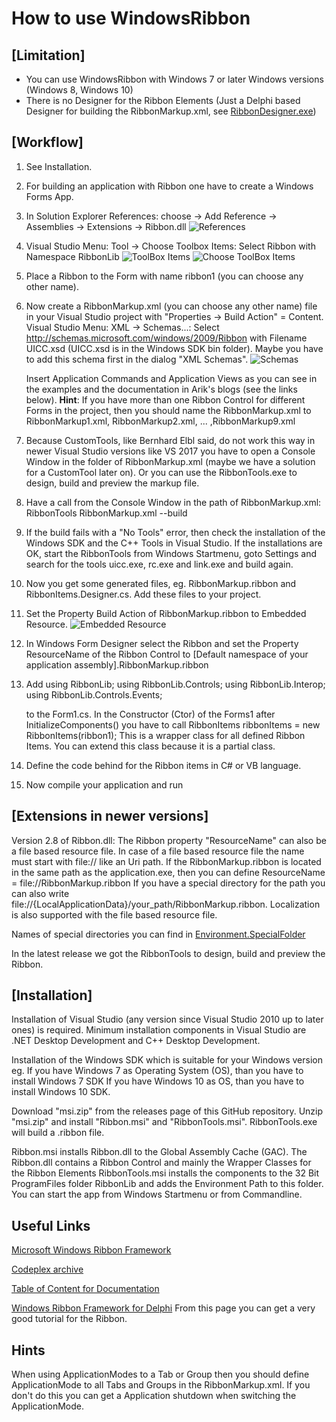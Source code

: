 # How to use WindowsRibbon

## [Limitation]
- You can use WindowsRibbon with Windows 7 or later Windows versions (Windows 8, Windows 10)
- There is no Designer for the Ribbon Elements (Just a Delphi based Designer for building the RibbonMarkup.xml, see [RibbonDesigner.exe](https://github.com/Virtual-TreeView/RibbonFramework/tree/master/Designer/Bin))

## [Workflow]
1. See Installation.

2. For building an application with Ribbon one have to create a Windows Forms App.

3. In Solution Explorer References: choose -> Add Reference -> Assemblies -> Extensions -> Ribbon.dll
![References](./Images/SelectRibbon.png)

4. Visual Studio  Menu: Tool -> Choose Toolbox Items: Select Ribbon with Namespace RibbonLib
    ![ToolBox Items](./Images/ToolBoxItems.png)
    ![Choose ToolBox Items](./Images/ChooseToolBoxItems.png)

5. Place a Ribbon to the Form with name ribbon1 (you can choose any other name).

6. Now create a RibbonMarkup.xml  (you can choose any other name) file in your Visual Studio project with "Properties -> Build Action" = Content. 
    Visual Studio Menu: XML -> Schemas...: Select http://schemas.microsoft.com/windows/2009/Ribbon with Filename UICC.xsd (UICC.xsd is in the Windows SDK bin folder). Maybe you have to add this schema first in the dialog "XML Schemas".
    ![Schemas](./Images/Schemas.png)

    Insert Application Commands and Application Views as you can see in the examples and the documentation in Arik's blogs (see the links below).
    **Hint**: If you have more than one Ribbon Control for different Forms in the project, then you should name the RibbonMarkup.xml to RibbonMarkup1.xml, RibbonMarkup2.xml, ... ,RibbonMarkup9.xml 

7. Because CustomTools, like Bernhard Elbl said, do not work this way in newer Visual Studio versions like VS 2017 you have to
    open a Console Window in the folder of RibbonMarkup.xml (maybe we have a solution for a CustomTool later on). Or you can use the RibbonTools.exe to design, build and preview the markup file.

8. Have a call from the Console Window in the path of RibbonMarkup.xml: RibbonTools RibbonMarkup.xml --build

9. If the build fails with a "No Tools" error, then check the installation of the Windows SDK and the C++ Tools in Visual Studio. If the installations are OK, start the RibbonTools from Windows Startmenu, goto Settings and search for the tools uicc.exe, rc.exe and link.exe and build again.

12. Now you get some generated files, eg. RibbonMarkup.ribbon and RibbonItems.Designer.cs. Add these files to your project.

13. Set the Property Build Action of RibbonMarkup.ribbon to Embedded Resource.
![Embedded Resource](./Images/Embedded.png)

14. In Windows Form Designer select the Ribbon and set the Property ResourceName of the Ribbon Control to [Default namespace of your application assembly].RibbonMarkup.ribbon

15. Add
        using RibbonLib;
        using RibbonLib.Controls;
        using RibbonLib.Interop;
        using RibbonLib.Controls.Events;

     to the Form1.cs. In the Constructor (Ctor) of the Forms1 after InitializeComponents() you have to call   RibbonItems ribbonItems = new RibbonItems(ribbon1);
     This is a wrapper class for all defined Ribbon Items. You can extend this class because it is a partial class.

16. Define the code behind for the Ribbon items in C# or VB language.

17. Now compile your application and run

## [Extensions in newer versions]
Version 2.8 of Ribbon.dll: The Ribbon property "ResourceName" can also be a file based resource file. In case of a file based resource file the name must start with file:// like an Uri path. If the RibbonMarkup.ribbon is located in the same path as the application.exe, then you can define 
ResourceName = file://RibbonMarkup.ribbon
If you have a special directory for the path you can also write file://{LocalApplicationData}/your_path/RibbonMarkup.ribbon.
Localization is also supported with the file based resource file.

Names of special directories you can find in [Environment.SpecialFolder](https://docs.microsoft.com/en-Us/dotnet/api/system.environment.specialfolder?view=netframework-3.5) 

In the latest release we got the RibbonTools to design, build and preview the Ribbon.

## [Installation]
Installation of Visual Studio (any version since Visual Studio 2010 up to later ones) is required.
Minimum installation components in Visual Studio are .NET Desktop Development and C++ Desktop Development.

Installation of the Windows SDK which is suitable for your Windows version
eg. If you have Windows 7 as Operating System (OS), than you have to install Windows 7 SDK
If you have Windows 10 as OS, than you have to install Windows 10 SDK.

Download "msi.zip" from the releases page of this GitHub repository. Unzip "msi.zip" and install "Ribbon.msi" and "RibbonTools.msi".
RibbonTools.exe will build a .ribbon file.

Ribbon.msi installs Ribbon.dll to the Global Assembly Cache (GAC). The Ribbon.dll contains a Ribbon Control and mainly the Wrapper Classes for the Ribbon Elements
RibbonTools.msi installs the components to the 32 Bit ProgramFiles folder RibbonLib and adds the Environment Path to this folder.
You can start the app from Windows Startmenu or from Commandline.

## Useful Links
[Microsoft Windows Ribbon Framework](https://docs.microsoft.com/en-us/windows/win32/windowsribbon/-uiplat-windowsribbon-entry)

[Codeplex archive](https://archive.codeplex.com/?p=windowsribbon)

[Table of Content for Documentation](https://www.codeproject.com/Articles/55599/Windows-Ribbon-for-WinForms-Part-Table-of-Conten)

[Windows Ribbon Framework for Delphi](https://bilsen.com/windowsribbon/index.shtml)
From this page you can get a very good tutorial for the Ribbon.

## Hints
When using ApplicationModes to a Tab or Group then you should define ApplicationMode to all Tabs and Groups in the RibbonMarkup.xml. If you don't do this you can get a Application shutdown when switching the ApplicationMode.